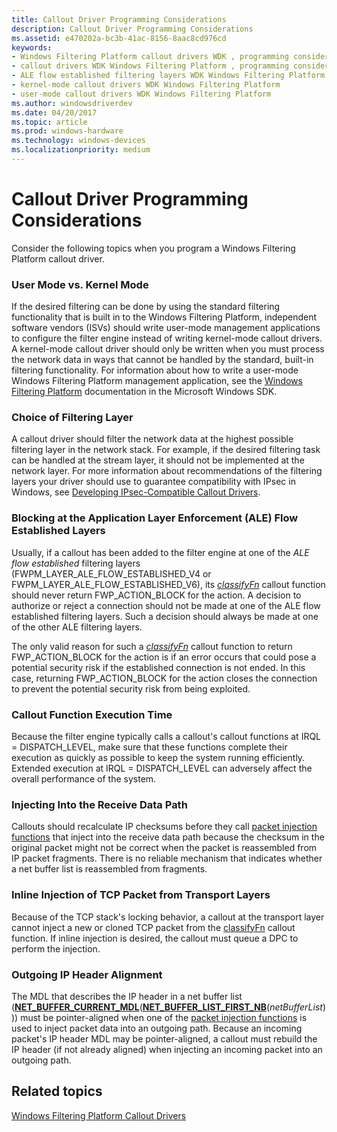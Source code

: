 ```yaml
---
title: Callout Driver Programming Considerations
description: Callout Driver Programming Considerations
ms.assetid: e470202a-bc3b-41ac-8156-8aac8cd976cd
keywords:
- Windows Filtering Platform callout drivers WDK , programming considerations
- callout drivers WDK Windows Filtering Platform , programming considerations
- ALE flow established filtering layers WDK Windows Filtering Platform
- kernel-mode callout drivers WDK Windows Filtering Platform
- user-mode callout drivers WDK Windows Filtering Platform
ms.author: windowsdriverdev
ms.date: 04/20/2017
ms.topic: article
ms.prod: windows-hardware
ms.technology: windows-devices
ms.localizationpriority: medium
---
```


# Callout Driver Programming Considerations


Consider the following topics when you program a Windows Filtering Platform callout driver.

### <a href="" id="user-mode-vs--kernel-mode"></a>User Mode vs. Kernel Mode

If the desired filtering can be done by using the standard filtering functionality that is built in to the Windows Filtering Platform, independent software vendors (ISVs) should write user-mode management applications to configure the filter engine instead of writing kernel-mode callout drivers. A kernel-mode callout driver should only be written when you must process the network data in ways that cannot be handled by the standard, built-in filtering functionality. For information about how to write a user-mode Windows Filtering Platform management application, see the [Windows Filtering Platform](http://go.microsoft.com/fwlink/p/?linkid=90220) documentation in the Microsoft Windows SDK.

### Choice of Filtering Layer

A callout driver should filter the network data at the highest possible filtering layer in the network stack. For example, if the desired filtering task can be handled at the stream layer, it should not be implemented at the network layer. For more information about recommendations of the filtering layers your driver should use to guarantee compatibility with IPsec in Windows, see [Developing IPsec-Compatible Callout Drivers](developing-ipsec-compatible-callout-drivers.md).

### <a href="" id="blocking-at-the-application-layer-enforcement--ale--flow-established-l"></a>Blocking at the Application Layer Enforcement (ALE) Flow Established Layers

Usually, if a callout has been added to the filter engine at one of the *ALE flow established* filtering layers (FWPM\_LAYER\_ALE\_FLOW\_ESTABLISHED\_V4 or FWPM\_LAYER\_ALE\_FLOW\_ESTABLISHED\_V6), its [*classifyFn*](https://msdn.microsoft.com/library/windows/hardware/ff544890) callout function should never return FWP\_ACTION\_BLOCK for the action. A decision to authorize or reject a connection should not be made at one of the ALE flow established filtering layers. Such a decision should always be made at one of the other ALE filtering layers.

The only valid reason for such a [*classifyFn*](https://msdn.microsoft.com/library/windows/hardware/ff544890) callout function to return FWP\_ACTION\_BLOCK for the action is if an error occurs that could pose a potential security risk if the established connection is not ended. In this case, returning FWP\_ACTION\_BLOCK for the action closes the connection to prevent the potential security risk from being exploited.

### Callout Function Execution Time

Because the filter engine typically calls a callout's callout functions at IRQL = DISPATCH\_LEVEL, make sure that these functions complete their execution as quickly as possible to keep the system running efficiently. Extended execution at IRQL = DISPATCH\_LEVEL can adversely affect the overall performance of the system.

### Injecting Into the Receive Data Path

Callouts should recalculate IP checksums before they call [packet injection functions](packet-injection-functions.md) that inject into the receive data path because the checksum in the original packet might not be correct when the packet is reassembled from IP packet fragments. There is no reliable mechanism that indicates whether a net buffer list is reassembled from fragments.

### Inline Injection of TCP Packet from Transport Layers

Because of the TCP stack's locking behavior, a callout at the transport layer cannot inject a new or cloned TCP packet from the [classifyFn](https://msdn.microsoft.com/library/windows/hardware/ff544887) callout function. If inline injection is desired, the callout must queue a DPC to perform the injection.

### Outgoing IP Header Alignment

The MDL that describes the IP header in a net buffer list ([**NET\_BUFFER\_CURRENT\_MDL**](https://msdn.microsoft.com/library/windows/hardware/ff568379)([**NET\_BUFFER\_LIST\_FIRST\_NB**](https://msdn.microsoft.com/library/windows/hardware/ff568394)(*netBufferList*))) must be pointer-aligned when one of the [packet injection functions](packet-injection-functions.md) is used to inject packet data into an outgoing path. Because an incoming packet's IP header MDL may be pointer-aligned, a callout must rebuild the IP header (if not already aligned) when injecting an incoming packet into an outgoing path.

## Related topics


[Windows Filtering Platform Callout Drivers](windows-filtering-platform-callout-drivers2.md)

 

 






